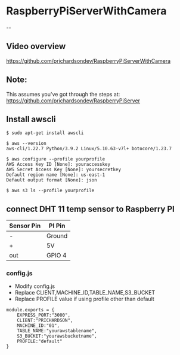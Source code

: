 # RaspberryPiServerWithCamera
--
## Video overview
https://github.com/prichardsondev/RaspberryPiServerWithCamera

## Note: 
This assumes you've got through the steps at:
https://github.com/prichardsondev/RaspberryPiServer

## Install awscli

```
$ sudo apt-get install awscli

$ aws --version
aws-cli/1.22.7 Python/3.9.2 Linux/5.10.63-v7l+ botocore/1.23.7

$ aws configure --profile yourprofile
AWS Access Key ID [None]: youraccesskey
AWS Secret Access Key [None]: yoursecretkey
Default region name [None]: us-east-1
Default output format [None]: json

$ aws s3 ls --profile yourprofile
```
## connect DHT 11 temp sensor to Raspberry PI
| Sensor Pin   | PI  Pin  |
|--------------|----------|
|      -       | Ground   |
|      +       | 5V       |
|     out      | GPIO 4   |

### config.js
- Modify config.js
- Replace CLIENT,MACHINE_ID,TABLE_NAME,S3_BUCKET
- Replace PROFILE value if using profile other than default
```
module.exports = {
    EXPRESS_PORT:"3000",
    CLIENT:"PRICHARDSON",
    MACHINE_ID:"01",
    TABLE_NAME:"yourawstablename",
    S3_BUCKET:"yourawsbucketname",
    PROFILE:"default"
}
```
